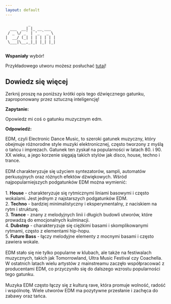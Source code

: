 ```yaml
---
layout: default
---
```


```
          _           
  ___  __| |_ __ ___  
 / _ \/ _` | '_ ` _ \ 
|  __/ (_| | | | | | |
 \___|\__,_|_| |_| |_|
                      
```
**Wspaniały** wybór!

Przykładowego utworu możesz posłuchać [tutaj](https://p.scdn.co/mp3-preview/89dff34e3b51bd0aaa6c3910debda6476fe66e4a)!
## Dowiedz się więcej
Zerknij proszę na poniższy krótki opis tego dźwięcznego gatunku, zaproponowany przez sztuczną inteligencję!



**Zapytanie:**

Opowiedz mi coś o gatunku muzycznym edm.

**Odpowiedź:**

EDM, czyli Electronic Dance Music, to szeroki gatunek muzyczny, który obejmuje różnorodne style muzyki elektronicznej, często tworzony z myślą o tańcu i imprezach. Gatunek ten zyskał na popularności w latach 80. i 90. XX wieku, a jego korzenie sięgają takich stylów jak disco, house, techno i trance.<br><br>EDM charakteryzuje się użyciem syntezatorów, sampli, automatów perkusyjnych oraz różnych efektów dźwiękowych. Wśród najpopularniejszych podgatunków EDM można wymienić:<br><br>1. **House** - charakteryzuje się rytmicznymi liniami basowymi i często wokalami. Jest jednym z najstarszych podgatunków EDM.<br>2. **Techno** - bardziej minimalistyczny i eksperymentalny, z naciskiem na rytm i strukturę.<br>3. **Trance** - znany z melodyjnych linii i długich budowli utworów, które prowadzą do emocjonalnych kulminacji.<br>4. **Dubstep** - charakteryzuje się ciężkimi basami i skomplikowanymi rytmami, często z elementami hip-hopu.<br>5. **Future Bass** - łączy melodyjne elementy z mocnymi basami i często zawiera wokale.<br><br>EDM stało się nie tylko popularne w klubach, ale także na festiwalach muzycznych, takich jak Tomorrowland, Ultra Music Festival czy Coachella. W ostatnich latach wielu artystów z mainstreamu zaczęło współpracować z producentami EDM, co przyczyniło się do dalszego wzrostu popularności tego gatunku.<br><br>Muzyka EDM często łączy się z kulturą rave, która promuje wolność, radość i wspólnotę. Wiele utworów EDM ma pozytywne przesłanie i zachęca do zabawy oraz tańca.